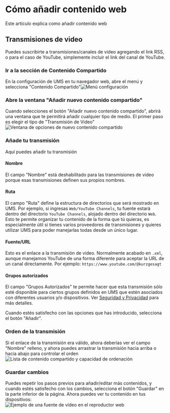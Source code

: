 # Cómo añadir contenido web

Este artículo explica como añadir contenido web

## Transmisiones de video

Puedes suscribirte a transmisiones/canales de video agregando el link RSS, o para el caso de YouTube, simplemente incluir el link del canal de YouTube.

### Ir a la sección de Contenido Compartido

En la configuración de UMS en tu navegador web, abre el menú y selecciona "Contenido Compartido"![Menú configuración  ](@site/docs/guides/img/how-to-add-web-content-1-shared-content.png)

### Abre la ventana "Añadir nuevo contenido compartido"

Cuando selecciones el botón "Añadir nuevo contenido compartido", abrirá una ventana que te permitirá añadir cualquier tipo de medio. El primer paso es elegir el tipo de "Transmisión de Video"![Ventana de opciones de nuevo contenido compartido](@site/docs/guides/img/how-to-add-web-content-2-add-modal.png)

### Añade tu transmisión

Aquí puedes añadir tu transmisión

#### Nombre

El campo "Nombre" está deshabilitado para las transmisiones de video porque esas transmisiones definen sus propios nombres.

#### Ruta

El campo "Ruta" define la estructura de directorios que será mostrado en UMS. Por ejemplo, si ingresas `Web/YouTube Channels`, tu fuente estará dentro del directorio `YouTube Channels`, alojado dentro del directorio `Web`. Esto te permite organizar tu contenido de la forma que tú quieras, es especialmente útil si tienes varios proveedores de transmisiones y quieres utilizar UMS para poder manejarlas todas desde un único lugar.

#### Fuente/URL

Esto es el enlace a la transmisión de video. Normalmente acabado en `.xml`, aunque manejamos YouTube de una forma diferente para aceptar la URL de un canal directamente. Por ejemplo: `https://www.youtube.com/@kurzgesagt`

#### Grupos autorizados

El campo "Grupos Autorizados" te permite hacer que esta transmisión sólo esté disponible para ciertos grupos definidos en UMS que estén asociados con diferentes usuarios y/o dispositivos. Ver [Seguridad y Privacidad](../configuration/security-and-privacy.md#link-person-to-renderer) para más detalles.

Cuando estés satisfecho con las opciones que has introducido, selecciona el botón "Añadir".

### Orden de la transmisión

Si el enlace de la transmisión era válido, ahora deberías ver el campo "Nombre"  relleno, y ahora puedes arrastrar la transmisión hacia arriba o hacia abajo para controlar el orden ![Lista de contenido compartido y capacidad de ordenación](@site/docs/guides/img/how-to-add-web-content-3-see-name-and-sort.png)

### Guardar cambios

Puedes repetir los pasos previos para añadir/editar más contenidos, y cuando estés satisfecho con los cambios, selecciona el botón "Guardar" en la parte inferior de la página. Ahora puedes ver tu contenido en tus dispositivos:\
![Ejemplo de una fuente de vídeo en el reproductor web](@site/docs/guides/img/how-to-add-web-content-4-feed-player.png)